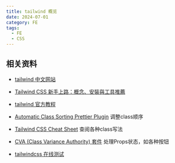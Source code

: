 ```yaml
---
title: tailwind 概览
date: 2024-07-01
category: FE
tags:
  - FE
  - CSS
---
```


<!-- more -->
## 相关资料

- [tailwind 中文网站](https://tailwind.nodejs.cn/docs/responsive-design)

- [Tailwind CSS 新手上路：概念、安裝與工具推薦](https://medium.com/@Kelly_CHI/tailwind-css-introduction-and-tools-68e770b2bf7f)

- [tailwind 官方教程](https://www.youtube.com/playlist?list=PL5f_mz_zU5eXWYDXHUDOLBE0scnuJofO0)

- [Automatic Class Sorting Prettier Plugin](https://tailwindcss.com/blog/automatic-class-sorting-with-prettier) 调整class顺序

- [Tailwind CSS Cheat Sheet](https://tailwindcomponents.com/cheatsheet/) 查阅各种class写法

- [CVA (Class Variance Authority) 套件](https://cva.style/docs) 处理Props状态，如各种按钮

- [tailwindcss 在线测试](https://play.tailwindcss.com/)
